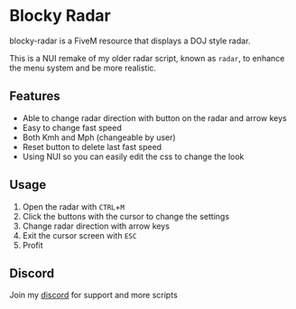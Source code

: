 # Blocky Radar
blocky-radar is a FiveM resource that displays a DOJ style radar.

This is a NUI remake of my older radar script, known as `radar`, to enhance the menu system and be more realistic.

## Features
* Able to change radar direction with button on the radar and arrow keys
* Easy to change fast speed
* Both Kmh and Mph (changeable by user)
* Reset button to delete last fast speed
* Using NUI so you can easily edit the css to change the look

## Usage
1. Open the radar with `CTRL`+`M`
2. Click the buttons with the cursor to change the settings
3. Change radar direction with arrow keys
4. Exit the cursor screen with `ESC`
5. Profit

## Discord
Join my [discord](https://discord.gg/ZcTayce) for support and more scripts
